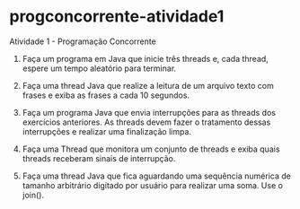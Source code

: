# progconcorrente-atividade1
Atividade 1 - Programação Concorrente

1. Faça um programa em Java que inicie três threads e, cada
thread, espere um tempo aleatório para terminar.

2. Faça uma thread Java que realize a leitura de um arquivo
texto com frases e exiba as frases a cada 10 segundos.

3. Faça um programa Java que envia interrupções para as
threads dos exercı́cios anteriores. As threads devem fazer o
tratamento dessas interrupções e realizar uma finalização
limpa.

4. Faça uma Thread que monitora um conjunto de threads e
exiba quais threads receberam sinais de interrupção.

5. Faça uma thread Java que fica aguardando uma sequência
numérica de tamanho arbitrário digitado por usuário para
realizar uma soma. Use o join().
